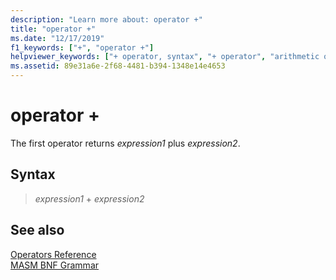 ```yaml
---
description: "Learn more about: operator +"
title: "operator +"
ms.date: "12/17/2019"
f1_keywords: ["+", "operator +"]
helpviewer_keywords: ["+ operator, syntax", "+ operator", "arithmetic operators [C++], addition", "operators [MASM], arithmetic"]
ms.assetid: 89e31a6e-2f68-4481-b394-1348e14e4653
---
```

# operator +

The first operator returns *expression1* plus *expression2*.

## Syntax

> *expression1* + *expression2*

## See also

[Operators Reference](operators-reference.md)\
[MASM BNF Grammar](masm-bnf-grammar.md)
